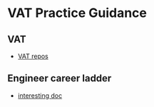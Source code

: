 # VAT Practice Guidance

## VAT
- [VAT repos](https://github.corp.ebay.com/vat)

## Engineer career ladder
- [interesting doc](https://staffeng.com/guides/staff-archetypes)